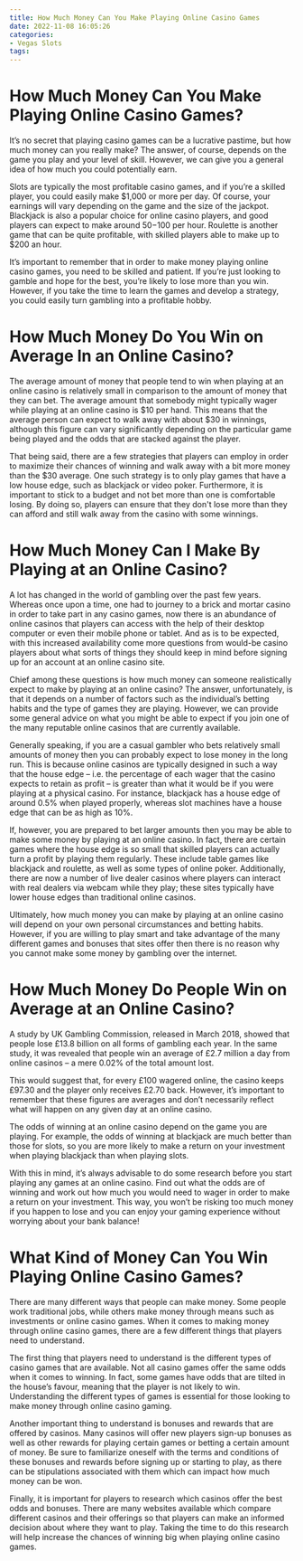 ```yaml
---
title: How Much Money Can You Make Playing Online Casino Games 
date: 2022-11-08 16:05:26
categories:
- Vegas Slots
tags:
---
```



#  How Much Money Can You Make Playing Online Casino Games? 

It’s no secret that playing casino games can be a lucrative pastime, but how much money can you really make? The answer, of course, depends on the game you play and your level of skill. However, we can give you a general idea of how much you could potentially earn.

Slots are typically the most profitable casino games, and if you’re a skilled player, you could easily make $1,000 or more per day. Of course, your earnings will vary depending on the game and the size of the jackpot. Blackjack is also a popular choice for online casino players, and good players can expect to make around $50-$100 per hour. Roulette is another game that can be quite profitable, with skilled players able to make up to $200 an hour.

It’s important to remember that in order to make money playing online casino games, you need to be skilled and patient. If you’re just looking to gamble and hope for the best, you’re likely to lose more than you win. However, if you take the time to learn the games and develop a strategy, you could easily turn gambling into a profitable hobby.

#  How Much Money Do You Win on Average In an Online Casino? 

The average amount of money that people tend to win when playing at an online casino is relatively small in comparison to the amount of money that they can bet. The average amount that somebody might typically wager while playing at an online casino is $10 per hand. This means that the average person can expect to walk away with about $30 in winnings, although this figure can vary significantly depending on the particular game being played and the odds that are stacked against the player. 

That being said, there are a few strategies that players can employ in order to maximize their chances of winning and walk away with a bit more money than the $30 average. One such strategy is to only play games that have a low house edge, such as blackjack or video poker. Furthermore, it is important to stick to a budget and not bet more than one is comfortable losing. By doing so, players can ensure that they don't lose more than they can afford and still walk away from the casino with some winnings.

#  How Much Money Can I Make By Playing at an Online Casino? 

A lot has changed in the world of gambling over the past few years. Whereas once upon a time, one had to journey to a brick and mortar casino in order to take part in any casino games, now there is an abundance of online casinos that players can access with the help of their desktop computer or even their mobile phone or tablet. And as is to be expected, with this increased availability come more questions from would-be casino players about what sorts of things they should keep in mind before signing up for an account at an online casino site. 

Chief among these questions is how much money can someone realistically expect to make by playing at an online casino? The answer, unfortunately, is that it depends on a number of factors such as the individual’s betting habits and the type of games they are playing. However, we can provide some general advice on what you might be able to expect if you join one of the many reputable online casinos that are currently available.

Generally speaking, if you are a casual gambler who bets relatively small amounts of money then you can probably expect to lose money in the long run. This is because online casinos are typically designed in such a way that the house edge – i.e. the percentage of each wager that the casino expects to retain as profit – is greater than what it would be if you were playing at a physical casino. For instance, blackjack has a house edge of around 0.5% when played properly, whereas slot machines have a house edge that can be as high as 10%.

If, however, you are prepared to bet larger amounts then you may be able to make some money by playing at an online casino. In fact, there are certain games where the house edge is so small that skilled players can actually turn a profit by playing them regularly. These include table games like blackjack and roulette, as well as some types of online poker. Additionally, there are now a number of live dealer casinos where players can interact with real dealers via webcam while they play; these sites typically have lower house edges than traditional online casinos.

Ultimately, how much money you can make by playing at an online casino will depend on your own personal circumstances and betting habits. However, if you are willing to play smart and take advantage of the many different games and bonuses that sites offer then there is no reason why you cannot make some money by gambling over the internet.

#  How Much Money Do People Win on Average at an Online Casino? 

A study by UK Gambling Commission, released in March 2018, showed that people lose £13.8 billion on all forms of gambling each year. In the same study, it was revealed that people win an average of £2.7 million a day from online casinos – a mere 0.02% of the total amount lost.

This would suggest that, for every £100 wagered online, the casino keeps £97.30 and the player only receives £2.70 back. However, it’s important to remember that these figures are averages and don’t necessarily reflect what will happen on any given day at an online casino. 

The odds of winning at an online casino depend on the game you are playing. For example, the odds of winning at blackjack are much better than those for slots, so you are more likely to make a return on your investment when playing blackjack than when playing slots. 

With this in mind, it’s always advisable to do some research before you start playing any games at an online casino. Find out what the odds are of winning and work out how much you would need to wager in order to make a return on your investment. This way, you won’t be risking too much money if you happen to lose and you can enjoy your gaming experience without worrying about your bank balance!

#  What Kind of Money Can You Win Playing Online Casino Games?

There are many different ways that people can make money. Some people work traditional jobs, while others make money through means such as investments or online casino games. When it comes to making money through online casino games, there are a few different things that players need to understand.

The first thing that players need to understand is the different types of casino games that are available. Not all casino games offer the same odds when it comes to winning. In fact, some games have odds that are tilted in the house’s favour, meaning that the player is not likely to win. Understanding the different types of games is essential for those looking to make money through online casino gaming.

Another important thing to understand is bonuses and rewards that are offered by casinos. Many casinos will offer new players sign-up bonuses as well as other rewards for playing certain games or betting a certain amount of money. Be sure to familiarize oneself with the terms and conditions of these bonuses and rewards before signing up or starting to play, as there can be stipulations associated with them which can impact how much money can be won.

Finally, it is important for players to research which casinos offer the best odds and bonuses. There are many websites available which compare different casinos and their offerings so that players can make an informed decision about where they want to play. Taking the time to do this research will help increase the chances of winning big when playing online casino games.